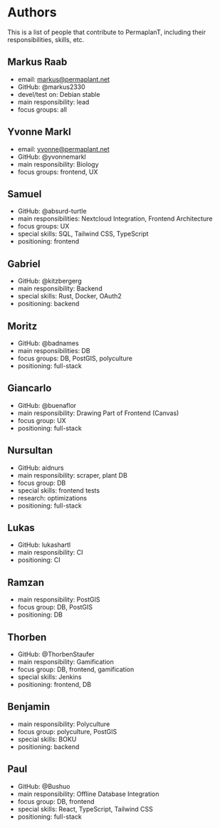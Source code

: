 # Authors

This is a list of people that contribute to PermaplanT,
including their responsibilities, skills, etc.

## Markus Raab

- email: markus@permaplant.net
- GitHub: @markus2330
- devel/test on: Debian stable
- main responsibility: lead
- focus groups: all

## Yvonne Markl

- email: yvonne@permaplant.net
- GitHub: @yvonnemarkl
- main responsibility: Biology
- focus groups: frontend, UX

## Samuel

- GitHub: @absurd-turtle
- main responsibilities: Nextcloud Integration, Frontend Architecture
- focus groups: UX
- special skills: SQL, Tailwind CSS, TypeScript
- positioning: frontend

## Gabriel

- GitHub: @kitzbergerg
- main responsibility: Backend
- special skills: Rust, Docker, OAuth2
- positioning: backend

## Moritz

- GitHub: @badnames
- main responsibilities: DB
- focus groups: DB, PostGIS, polyculture
- positioning: full-stack

## Giancarlo

- GitHub: @buenaflor
- main responsibility: Drawing Part of Frontend (Canvas)
- focus group: UX
- positioning: full-stack

## Nursultan

- GitHub: aidnurs
- main responsibility: scraper, plant DB
- focus group: DB
- special skills: frontend tests
- research: optimizations
- positioning: full-stack

## Lukas

- GitHub: lukashartl
- main responsibility: CI
- positioning: CI

## Ramzan

- main responsibility: PostGIS
- focus group: DB, PostGIS
- positioning: DB

## Thorben

- GitHub: @ThorbenStaufer
- main responsibility: Gamification
- focus group: DB, frontend, gamification
- special skills: Jenkins
- positioning: frontend, DB

## Benjamin

- main responsibility: Polyculture
- focus group: polyculture, PostGIS
- special skills: BOKU
- positioning: backend

## Paul

- GitHub: @Bushuo
- main responsibility: Offline Database Integration
- focus group: DB, frontend
- special skills: React, TypeScript, Tailwind CSS
- positioning: full-stack
